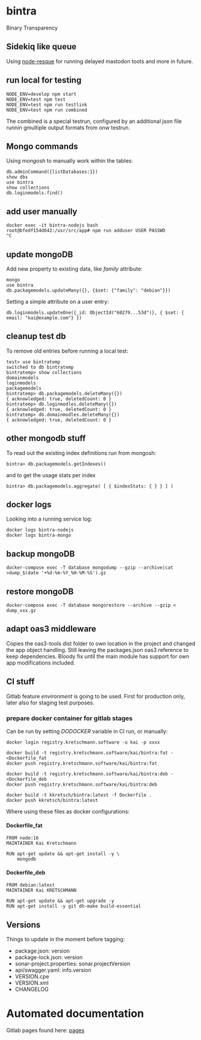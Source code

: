 # bintra

Binary Transparency

## Sidekiq like queue

Using [node-resque](https://github.com/actionhero/node-resque) for running delayed mastodon toots and more in future.

## run local for testing

    NODE_ENV=develop npm start
    NODE_ENV=test npm test
    NODE_ENV=test npm run testlink
    NODE_ENV=test npm run combined

The combined is a special testrun, configured by an additional json file runnin gmultiple output formats from onw testrun.

## Mongo commands

Using *mongosh* to manually work within the tables:

    db.adminCommand({listDatabases:1})
    show dbs
    use bintra
    show collections
    db.loginmodels.find()

## add user manually

    docker exec -it bintra-nodejs bash
    root@bfedf154d642:/usr/src/app# npm run adduser USER PASSWD
    ^C

## update mongoDB

Add new property to existing data, like *family* attribute:

    mongo
    use bintra
    db.packagemodels.updateMany({}, {$set: {"family": "debian"}})

Setting a simple attribute on a user entry:

    db.loginmodels.updateOne({_id: ObjectId("60279...53d")}, { $set: { email: "kai@example.com"} })

## cleanup test db

To remove old entries before running a local test:

    test> use bintratemp
    switched to db bintratemp
    bintratemp> show collections
    domainmodels
    loginmodels
    packagemodels
    bintratemp> db.packagemodels.deleteMany({})
    { acknowledged: true, deletedCount: 0 }
    bintratemp> db.loginmodles.deleteMany({})
    { acknowledged: true, deletedCount: 0 }
    bintratemp> db.domainmodles.deleteMany({})
    { acknowledged: true, deletedCount: 0 }


## other mongodb stuff

To read out the existing index definitions run from mongosh:

    bintra> db.packagemodels.getIndexes()

and to get the usage stats per index

    bintra> db.packagemodels.aggregate( [ { $indexStats: { } } ] )

## docker logs

Looking into a running service log:

    docker logs bintra-nodejs
    docker logs bintra-mongo

## backup mongoDB

    docker-compose exec -T database mongodump --gzip --archive|cat >dump_$(date '+%d-%m-%Y_%H-%M-%S').gz

## restore mongoDB

    docker-compose exec -T database mongorestore --archive --gzip < dump_xxx.gz

## adapt oas3 middleware

Copies the oas3-tools dist folder to own location in the project and changed the app object handling.
Still leaving the packages.json oas3 reference to keep dependencies.
Bloody fix until the main module has support for own app modifications included.

## CI stuff

Gitlab feature _environment_ is going to be used. First for production only, later also for staging test purposes.

### prepare docker container for gitlab stages

Can be run by setting _DODOCKER_ variable in CI run, or manually:

    docker login registry.kretschmann.software -u kai -p xxxx
    
    docker build -t registry.kretschmann.software/kai/bintra:fat - <Dockerfile_fat
    docker push registry.kretschmann.software/kai/bintra:fat
    
    docker build -t registry.kretschmann.software/kai/bintra:deb - <Dockerfile_deb
    docker push registry.kretschmann.software/kai/bintra:deb

    docker build -t kkretsch/bintra:latest -f Dockerfile .
    docker push kkretsch/bintra:latest

Where using these files as docker configurations:

#### Dockerfile\_fat

    FROM node:16
    MAINTAINER Kai Kretschmann
    
    RUN apt-get update && apt-get install -y \
        mongodb

#### Dockerfile\_deb

    FROM debian:latest
    MAINTAINER Kai KRETSCHMANN
    
    RUN apt-get update && apt-get upgrade -y
    RUN apt-get install -y git dh-make build-essential

## Versions

Things to update in the moment before tagging:

* package.json: version
* package-lock.json: version
* sonar-project.properties: sonar.projectVersion
* api/swagger.yaml: info.version
* VERSION.cpe
* VERSION.xml
* CHANGELOG

# Automated documentation

Gitlab pages found here: [pages](https://kgroup.kretschmann.fyi/bintra/)
